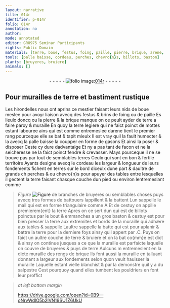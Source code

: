 ```yaml
---
layout: narrative
title: 014r
identifier: p-014r
folio: 014r
annotation: no
author:
mode: annotated
editor: GR8975 Seminar Participants
rights: Public Domain
materials: [terre, boue, festus, foing, paille, pierre, brique, arene, terres, bruyeres, salpestre]
tools: [palle baisse, cordeau, perches, chevro{n}s, billots, baston]
plants: [bruyeres, bruiere]
animals: []
---
```


<div class="folio" align="center">- - - - - <a href="http://gallica.bnf.fr/ark:/12148/btv1b9059316c/f31.item" target="_blank"><img src="https://cu-mkp.github.io/2017-workshop-edition/assets/photo-icon.png" alt="folio image: " style="display:inline-block; margin-bottom:-3px;"/>014r</a> - - - - - </div>    

## Pour murailles de <span class="m">terre</span> et bastiment rustique 

 
Les hirondelles nous ont aprins ce mestier faisant leurs nids de <span class="m">boue</span> meslee pour avoyr liaison avecq des <span class="m">festus</span> & brins de <span class="m">foing</span> ou de <span class="m">paille</span> Es lieulx doncq ou la <span class="m">pierre</span> & la <span class="m">brique</span> manque on ce peult ayder de <span class="m">terre</span> a faire paroy & muraille En quoy la <span class="m">terre</span> legiere qui ne faict poinct de mottes estant labouree ains qui est comme entremeslee d<span class="m">arene</span> tient le premier rang pourceque elle se bat & tapit mieulx Il est vray quil la fault humecter & la avecq la <span class="tl">palle baisse</span> la coupper en forme de gasons Et ainsi la poser & disposer Ceste cy dure dadvantaige Et ny a pas tant de facon et ne la seicheresse ne la faict poinct fendre & crevasser. Mays pourceque il ne se trouve pas par tout de semblables <span class="m">terres</span> Ceulx qui sont en bon & fertile territoire Ayants designe avecq le <span class="tl">cordeau</span> les largeur & longueur de leurs fondements fichent en terres sur le bord diceulx dune part & daultre de grands ch <span class="tl">perches</span> & ou <span class="tl">chevro{n}s</span> pour apuyer des tables entre lesquelles il gectent la <span class="m">terre</span> faisant chasque couche dun pied ou environ lentremeslant comme
> *Figure*
> <a href="" target="_blank"><img src="https://cu-mkp.github.io/GR8975-edition/assets/photo-icon.png" alt="Figure" style="display:inline-block; margin-bottom:-3px;"/></a>
 de branches de <span class="m"><span class="pa">bruyeres</span></span> ou semblables choses puys avecq tros formes de battouers lappillent & la battent Lun sappelle le mail qui est en forme triangulaire comme A Et de cestuy on appille premierem{ent} la <span class="m">terre</span> Apres on ce sert dun qui est de <span class="tl">billots</span> poinctus par le bout & emmanches a un gros <span class="tl">baston</span> & cestuy est pour bien presser la <span class="m">terre</span> aux extremites et bords de la muraille qui adhære aux tables & sappelle  Laultre sappelle la batte qui est pour aplanir & battre la <span class="m">terre</span> pour la derniere foys ainsy quil appert par .C. Puys on faict un aultre couche de <span class="m">terre</span> & <span class="pa">bruiere</span> et on la bat co{mm}e est dict & ainsy on continue jusques a ce que la muraille est parfaicte laquelle on couvre de <span class="m"><span class="pa">bruyeres</span></span> & puys de <span class="m">terre</span> Aulcuns m entremeslent en la dicte muraille des rengs de <span class="m">brique</span> Ils font aussi la muraille en talluant donnant a largeur aux fondements selon quon veult haulsser  la muraille Laquelle estant vielle blanchist & par la demonstre quil y a du <span class="m">salpestre</span> Cest pourquoy quand elles tumbent les <span class="pro">pouldriers</span> en font leur proffict 
 
> *at left bottom margin*
> 
>    https://drive.google.com/open?id=0B9—oNrvWdlO5b2lVN19SU1Z6UkU   
 